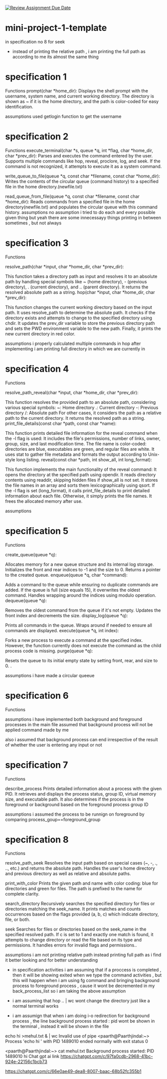 [![Review Assignment Due Date](https://classroom.github.com/assets/deadline-readme-button-22041afd0340ce965d47ae6ef1cefeee28c7c493a6346c4f15d667ab976d596c.svg)](https://classroom.github.com/a/Qiz9msrr)
# mini-project-1-template

in specification no 8 for seek 
- instead of printing the relative path , i am printing the full path as according to me its almost the same thing

#  specification 1
Functions
prompt(char *home_dir): Displays the shell prompt with the username, system name, and current working directory. The directory is shown as ~ if it is the home directory, and the path is color-coded for easy identification.

assumptions
used getlogin function to get the username 

#  specification 2
Functions
execute_terminal(char *s, queue *q, int *flag, char *home_dir, char *prev_dir): Parses and executes the command entered by the user. Supports multiple commands like hop, reveal, proclore, log, and seek. If the command is not recognized, it attempts to execute it as a system command.

write_queue_to_file(queue *q, const char *filename, const char *home_dir): Writes the contents of the circular queue (command history) to a specified file in the home directory.(newfile.txt)

read_queue_from_file(queue *q, const char *filename, const char *home_dir): Reads commands from a specified file in the home directory(newfile.txt) and populates the circular queue with this command history.
assumptions
no assumption i tried to do each and every possible given thing but yeah there are some innecessayy things printing in between sometimes , but not always

#  specification 3
Functions

resolve_path(char *input, char *home_dir, char *prev_dir):

This function takes a directory path as input and resolves it to an absolute path by handling special symbols like ~ (home directory), - (previous directory), . (current directory), and .. (parent directory).
It returns the resolved absolute path as a string.
hop(char *input, char *home_dir, char *prev_dir):

This function changes the current working directory based on the input path. It uses resolve_path to determine the absolute path.
It checks if the directory exists and attempts to change to the specified directory using chdir.
It updates the prev_dir variable to store the previous directory path and sets the PWD environment variable to the new path.
Finally, it prints the new current directory in red color.


assumptions
i properly calculated multiple commands in hop
after implementing i am printing full directory in which we are currently in 


#  specification 4
Functions

resolve_path_reveal(char *input, char *home_dir, char *prev_dir):

This function resolves the provided path to an absolute path, considering various special symbols:
~: Home directory
.: Current directory
-: Previous directory
/: Absolute path
For other cases, it considers the path as a relative path to the current directory.
It returns the resolved path as a string.
print_file_details(const char *path, const char *name):

This function prints detailed file information for the reveal command when the -l flag is used:
It includes the file's permissions, number of links, owner, group, size, and last modification time.
The file name is color-coded: directories are blue, executables are green, and regular files are white.
It uses stat to gather file metadata and formats the output according to Unix-style long listing.
reveal(const char *path, int show_all, int long_format):

This function implements the main functionality of the reveal command:
It opens the directory at the specified path using opendir.
It reads directory contents using readdir, skipping hidden files if show_all is not set.
It stores the file names in an array and sorts them lexicographically using qsort.
If the -l flag is set (long_format), it calls print_file_details to print detailed information about each file. Otherwise, it simply prints the file names.
It frees the allocated memory after use.

assumptions

#  specification 5
Functions

create_queue(queue *q):

Allocates memory for a new queue structure and its internal log storage.
Initializes the front and rear indices to -1 and the size to 0.
Returns a pointer to the created queue.
enqueue(queue *q, char *command):

Adds a command to the queue while ensuring no duplicate commands are added.
If the queue is full (size equals 15), it overwrites the oldest command.
Handles wrapping around the indices using modulo operation.
dequeue(queue *q):

Removes the oldest command from the queue if it's not empty.
Updates the front index and decrements the size.
display_log(queue *q):

Prints all commands in the queue.
Wraps around if needed to ensure all commands are displayed.
execute(queue *q, int index):

Forks a new process to execute a command at the specified index.
However, the function currently does not execute the command as the child process code is missing.
purge(queue *q):

Resets the queue to its initial empty state by setting front, rear, and size to 0.
.

assumptions
i have made a circular queeue

#  specification 6
Functions


assumptions
i have implemented both background and foreground processes in the main file
assumed that background process will not be applied command made by me

also i assumed that background process can end irrespective of the result of whether the user is entering any input or not

#  specification 7
Functions

describe_process
Prints detailed information about a process with the given PID. It retrieves and displays the process status, group ID, virtual memory size, and executable path. It also determines if the process is in the foreground or background based on the foreground process group ID

assumptions
i assumed the process to be runnign on foreground by comparing process_goup==foreground_group



#  specification 8
Functions

resolve_path_seek
Resolves the input path based on special cases (~, -, ., .., etc.) and returns the absolute path. Handles the user's home directory and previous directory as well as relative and absolute paths.

print_with_color
Prints the given path and name with color coding: blue for directories and green for files. The path is prefixed to the name for complete clarity.

search_directory
Recursively searches the specified directory for files or directories matching the seek_name. It prints matches and counts occurrences based on the flags provided (a, b, c) which indicate directory, file, or both.

seek
Searches for files or directories based on the seek_name in the specified resolved path. If c is set to 1 and exactly one match is found, it attempts to change directory or read the file based on its type and permissions. It handles errors for invalid flags and permissions..

assumptions
i am not printing relative path instead printing full path as i find it better looking and for better understanding 



- in specification activities
i am assuming that if a proccess is completed , then it will be showing exited when we type the command activities , but this will happen when i am using fg command and bringing background process to foreground process , cause it wont be decremented in my back_process_list
so i am taking the above assumption

- i am assuming that hop .. | wc wont change the directory just like a normal terminal works

- i am assumign that when i am doing i-o redirection for background process , the line background process started : pid wont be shown in the terminal , instead it will be shown in the file 

echo hi >mehul.txt & | wc
Invalid use of pipe
<paarth@Paarthjindal:~> Process 'echo hi ' with PID 1489010 ended normally with exit status 0

<paarth@Paarthjindal:~> cat mehul.txt
Background process started: PID 1489010
hi
Chat gpt ai link 
https://chatgpt.com/c/97fa0cdb-2968-41bc-924e-22156c1bcb73


https://chatgpt.com/c/66e0ae49-dea8-8007-baac-68b52fc355b1